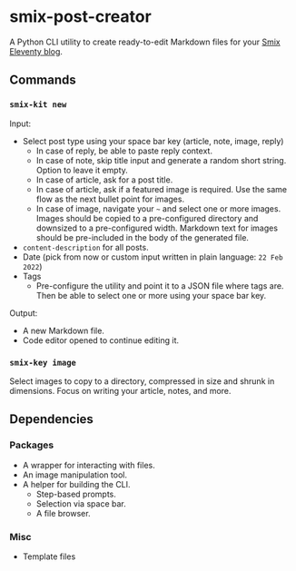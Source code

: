 # smix-post-creator
A Python CLI utility to create ready-to-edit Markdown files for your [Smix Eleventy blog](https://github.com/hirusi/smix-eleventy-starter).

## Commands

### `smix-kit new`

Input:

- Select post type using your space bar key (article, note, image, reply)
  - In case of reply, be able to paste reply context.
  - In case of note, skip title input and generate a random short string. Option to leave it empty.
  - In case of article, ask for a post title.
  - In case of article, ask if a featured image is required. Use the same flow as the next bullet point for images.
  - In case of image, navigate your `~` and select one or more images. Images should be copied to a pre-configured directory and downsized to a pre-configured width. Markdown text for images should be pre-included in the body of the generated file.
- `content-description` for all posts.
- Date (pick from now or custom input written in plain language: `22 Feb 2022`)
- Tags
  - Pre-configure the utility and point it to a JSON file where tags are. Then be able to select one or more using your space bar key.

Output:

- A new Markdown file.
- Code editor opened to continue editing it.

### `smix-key image`

Select images to copy to a directory, compressed in size and shrunk in dimensions. Focus on writing your article, notes, and more.

## Dependencies

### Packages

- A wrapper for interacting with files.
- An image manipulation tool.
- A helper for building the CLI.
  - Step-based prompts.
  - Selection via space bar.
  - A file browser.

### Misc

- Template files
